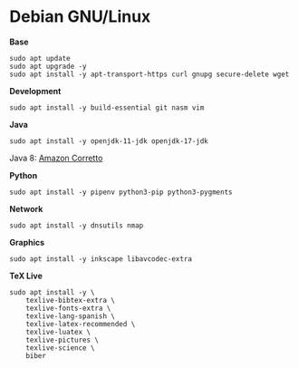 # Debian GNU/Linux

**Base**

    sudo apt update
    sudo apt upgrade -y
    sudo apt install -y apt-transport-https curl gnupg secure-delete wget

**Development**

    sudo apt install -y build-essential git nasm vim

**Java**

    sudo apt install -y openjdk-11-jdk openjdk-17-jdk

Java 8: [Amazon Corretto](https://docs.aws.amazon.com/corretto/latest/corretto-8-ug/generic-linux-install.html)

**Python**

    sudo apt install -y pipenv python3-pip python3-pygments

**Network**

    sudo apt install -y dnsutils nmap

**Graphics**

    sudo apt install -y inkscape libavcodec-extra

**TeX Live**

    sudo apt install -y \
        texlive-bibtex-extra \
        texlive-fonts-extra \
        texlive-lang-spanish \
        texlive-latex-recommended \
        texlive-luatex \
        texlive-pictures \
        texlive-science \
        biber

